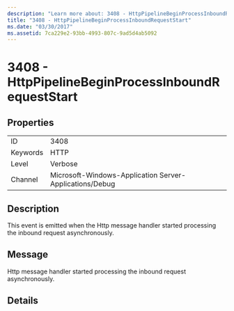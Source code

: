 ```yaml
---
description: "Learn more about: 3408 - HttpPipelineBeginProcessInboundRequestStart"
title: "3408 - HttpPipelineBeginProcessInboundRequestStart"
ms.date: "03/30/2017"
ms.assetid: 7ca229e2-93bb-4993-807c-9ad5d4ab5092
---
```

# 3408 - HttpPipelineBeginProcessInboundRequestStart

## Properties  
  
|||  
|-|-|  
|ID|3408|  
|Keywords|HTTP|  
|Level|Verbose|  
|Channel|Microsoft-Windows-Application Server-Applications/Debug|  
  
## Description  

 This event is emitted when the Http message handler started processing the inbound request asynchronously.  
  
## Message  

 Http message handler started processing the inbound request asynchronously.  
  
## Details

